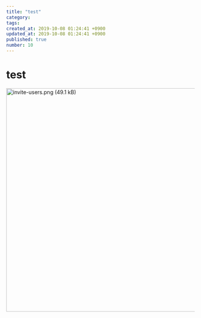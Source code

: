 ```yaml
---
title: "test"
category: 
tags: 
created_at: 2019-10-08 01:24:41 +0900
updated_at: 2019-10-08 01:24:41 +0900
published: true
number: 10
---
```


# test

<img width="597" alt="invite-users.png (49.1 kB)" src="https://img.esa.io/uploads/production/attachments/13614/2019/10/08/61325/d6431fdd-4add-49ee-a253-ba34ad0d8318.png">

